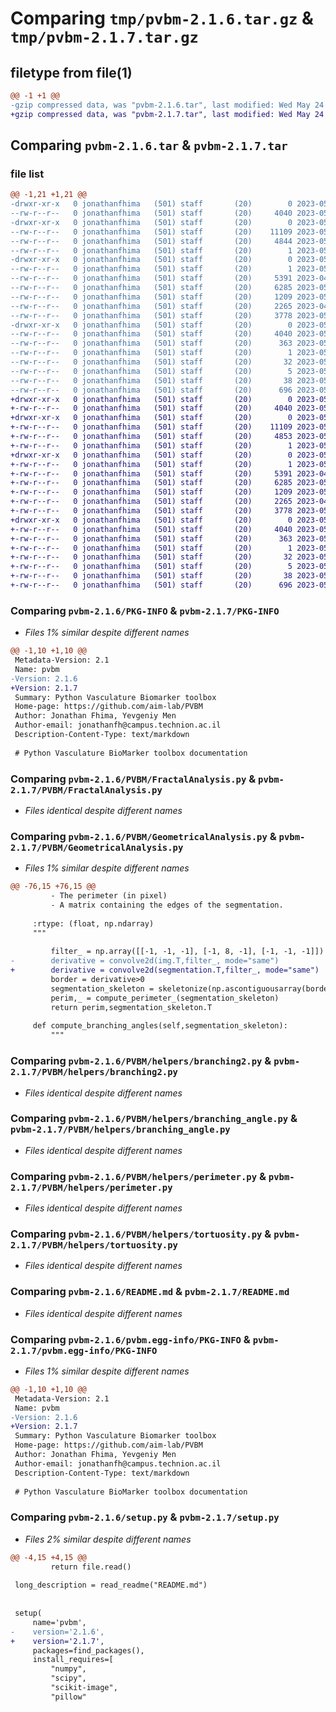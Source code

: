 # Comparing `tmp/pvbm-2.1.6.tar.gz` & `tmp/pvbm-2.1.7.tar.gz`

## filetype from file(1)

```diff
@@ -1 +1 @@
-gzip compressed data, was "pvbm-2.1.6.tar", last modified: Wed May 24 15:32:41 2023, max compression
+gzip compressed data, was "pvbm-2.1.7.tar", last modified: Wed May 24 15:39:55 2023, max compression
```

## Comparing `pvbm-2.1.6.tar` & `pvbm-2.1.7.tar`

### file list

```diff
@@ -1,21 +1,21 @@
-drwxr-xr-x   0 jonathanfhima   (501) staff       (20)        0 2023-05-24 15:32:41.024038 pvbm-2.1.6/
--rw-r--r--   0 jonathanfhima   (501) staff       (20)     4040 2023-05-24 15:32:41.023920 pvbm-2.1.6/PKG-INFO
-drwxr-xr-x   0 jonathanfhima   (501) staff       (20)        0 2023-05-24 15:32:41.021901 pvbm-2.1.6/PVBM/
--rw-r--r--   0 jonathanfhima   (501) staff       (20)    11109 2023-05-17 16:00:48.000000 pvbm-2.1.6/PVBM/FractalAnalysis.py
--rw-r--r--   0 jonathanfhima   (501) staff       (20)     4844 2023-05-24 15:31:59.000000 pvbm-2.1.6/PVBM/GeometricalAnalysis.py
--rw-r--r--   0 jonathanfhima   (501) staff       (20)        1 2023-05-04 16:40:03.000000 pvbm-2.1.6/PVBM/__init__.py
-drwxr-xr-x   0 jonathanfhima   (501) staff       (20)        0 2023-05-24 15:32:41.023015 pvbm-2.1.6/PVBM/helpers/
--rw-r--r--   0 jonathanfhima   (501) staff       (20)        1 2023-05-04 16:40:03.000000 pvbm-2.1.6/PVBM/helpers/__init__.py
--rw-r--r--   0 jonathanfhima   (501) staff       (20)     5391 2023-04-15 11:00:40.000000 pvbm-2.1.6/PVBM/helpers/branching2.py
--rw-r--r--   0 jonathanfhima   (501) staff       (20)     6285 2023-05-17 15:55:49.000000 pvbm-2.1.6/PVBM/helpers/branching_angle.py
--rw-r--r--   0 jonathanfhima   (501) staff       (20)     1209 2023-05-24 15:27:09.000000 pvbm-2.1.6/PVBM/helpers/perimeter.py
--rw-r--r--   0 jonathanfhima   (501) staff       (20)     2265 2023-04-13 10:18:09.000000 pvbm-2.1.6/PVBM/helpers/tortuosity.py
--rw-r--r--   0 jonathanfhima   (501) staff       (20)     3778 2023-05-17 15:59:09.000000 pvbm-2.1.6/README.md
-drwxr-xr-x   0 jonathanfhima   (501) staff       (20)        0 2023-05-24 15:32:41.023754 pvbm-2.1.6/pvbm.egg-info/
--rw-r--r--   0 jonathanfhima   (501) staff       (20)     4040 2023-05-24 15:32:40.000000 pvbm-2.1.6/pvbm.egg-info/PKG-INFO
--rw-r--r--   0 jonathanfhima   (501) staff       (20)      363 2023-05-24 15:32:41.000000 pvbm-2.1.6/pvbm.egg-info/SOURCES.txt
--rw-r--r--   0 jonathanfhima   (501) staff       (20)        1 2023-05-24 15:32:40.000000 pvbm-2.1.6/pvbm.egg-info/dependency_links.txt
--rw-r--r--   0 jonathanfhima   (501) staff       (20)       32 2023-05-24 15:32:40.000000 pvbm-2.1.6/pvbm.egg-info/requires.txt
--rw-r--r--   0 jonathanfhima   (501) staff       (20)        5 2023-05-24 15:32:40.000000 pvbm-2.1.6/pvbm.egg-info/top_level.txt
--rw-r--r--   0 jonathanfhima   (501) staff       (20)       38 2023-05-24 15:32:41.024072 pvbm-2.1.6/setup.cfg
--rw-r--r--   0 jonathanfhima   (501) staff       (20)      696 2023-05-24 15:32:27.000000 pvbm-2.1.6/setup.py
+drwxr-xr-x   0 jonathanfhima   (501) staff       (20)        0 2023-05-24 15:39:55.860971 pvbm-2.1.7/
+-rw-r--r--   0 jonathanfhima   (501) staff       (20)     4040 2023-05-24 15:39:55.860853 pvbm-2.1.7/PKG-INFO
+drwxr-xr-x   0 jonathanfhima   (501) staff       (20)        0 2023-05-24 15:39:55.858714 pvbm-2.1.7/PVBM/
+-rw-r--r--   0 jonathanfhima   (501) staff       (20)    11109 2023-05-17 16:00:48.000000 pvbm-2.1.7/PVBM/FractalAnalysis.py
+-rw-r--r--   0 jonathanfhima   (501) staff       (20)     4853 2023-05-24 15:39:34.000000 pvbm-2.1.7/PVBM/GeometricalAnalysis.py
+-rw-r--r--   0 jonathanfhima   (501) staff       (20)        1 2023-05-04 16:40:03.000000 pvbm-2.1.7/PVBM/__init__.py
+drwxr-xr-x   0 jonathanfhima   (501) staff       (20)        0 2023-05-24 15:39:55.859851 pvbm-2.1.7/PVBM/helpers/
+-rw-r--r--   0 jonathanfhima   (501) staff       (20)        1 2023-05-04 16:40:03.000000 pvbm-2.1.7/PVBM/helpers/__init__.py
+-rw-r--r--   0 jonathanfhima   (501) staff       (20)     5391 2023-04-15 11:00:40.000000 pvbm-2.1.7/PVBM/helpers/branching2.py
+-rw-r--r--   0 jonathanfhima   (501) staff       (20)     6285 2023-05-17 15:55:49.000000 pvbm-2.1.7/PVBM/helpers/branching_angle.py
+-rw-r--r--   0 jonathanfhima   (501) staff       (20)     1209 2023-05-24 15:27:09.000000 pvbm-2.1.7/PVBM/helpers/perimeter.py
+-rw-r--r--   0 jonathanfhima   (501) staff       (20)     2265 2023-04-13 10:18:09.000000 pvbm-2.1.7/PVBM/helpers/tortuosity.py
+-rw-r--r--   0 jonathanfhima   (501) staff       (20)     3778 2023-05-17 15:59:09.000000 pvbm-2.1.7/README.md
+drwxr-xr-x   0 jonathanfhima   (501) staff       (20)        0 2023-05-24 15:39:55.860667 pvbm-2.1.7/pvbm.egg-info/
+-rw-r--r--   0 jonathanfhima   (501) staff       (20)     4040 2023-05-24 15:39:55.000000 pvbm-2.1.7/pvbm.egg-info/PKG-INFO
+-rw-r--r--   0 jonathanfhima   (501) staff       (20)      363 2023-05-24 15:39:55.000000 pvbm-2.1.7/pvbm.egg-info/SOURCES.txt
+-rw-r--r--   0 jonathanfhima   (501) staff       (20)        1 2023-05-24 15:39:55.000000 pvbm-2.1.7/pvbm.egg-info/dependency_links.txt
+-rw-r--r--   0 jonathanfhima   (501) staff       (20)       32 2023-05-24 15:39:55.000000 pvbm-2.1.7/pvbm.egg-info/requires.txt
+-rw-r--r--   0 jonathanfhima   (501) staff       (20)        5 2023-05-24 15:39:55.000000 pvbm-2.1.7/pvbm.egg-info/top_level.txt
+-rw-r--r--   0 jonathanfhima   (501) staff       (20)       38 2023-05-24 15:39:55.861009 pvbm-2.1.7/setup.cfg
+-rw-r--r--   0 jonathanfhima   (501) staff       (20)      696 2023-05-24 15:39:53.000000 pvbm-2.1.7/setup.py
```

### Comparing `pvbm-2.1.6/PKG-INFO` & `pvbm-2.1.7/PKG-INFO`

 * *Files 1% similar despite different names*

```diff
@@ -1,10 +1,10 @@
 Metadata-Version: 2.1
 Name: pvbm
-Version: 2.1.6
+Version: 2.1.7
 Summary: Python Vasculature Biomarker toolbox
 Home-page: https://github.com/aim-lab/PVBM
 Author: Jonathan Fhima, Yevgeniy Men
 Author-email: jonathanfh@campus.technion.ac.il
 Description-Content-Type: text/markdown
 
 # Python Vasculature BioMarker toolbox documentation
```

### Comparing `pvbm-2.1.6/PVBM/FractalAnalysis.py` & `pvbm-2.1.7/PVBM/FractalAnalysis.py`

 * *Files identical despite different names*

### Comparing `pvbm-2.1.6/PVBM/GeometricalAnalysis.py` & `pvbm-2.1.7/PVBM/GeometricalAnalysis.py`

 * *Files 1% similar despite different names*

```diff
@@ -76,15 +76,15 @@
         - The perimeter (in pixel)
         - A matrix containing the edges of the segmentation.
     
     :rtype: (float, np.ndarray)
     """
     
         filter_ = np.array([[-1, -1, -1], [-1, 8, -1], [-1, -1, -1]])
-        derivative = convolve2d(img.T,filter_, mode="same")
+        derivative = convolve2d(segmentation.T,filter_, mode="same")
         border = derivative>0
         segmentation_skeleton = skeletonize(np.ascontiguousarray(border.T)).T
         perim,_ = compute_perimeter_(segmentation_skeleton)
         return perim,segmentation_skeleton.T
     
     def compute_branching_angles(self,segmentation_skeleton):
         """
```

### Comparing `pvbm-2.1.6/PVBM/helpers/branching2.py` & `pvbm-2.1.7/PVBM/helpers/branching2.py`

 * *Files identical despite different names*

### Comparing `pvbm-2.1.6/PVBM/helpers/branching_angle.py` & `pvbm-2.1.7/PVBM/helpers/branching_angle.py`

 * *Files identical despite different names*

### Comparing `pvbm-2.1.6/PVBM/helpers/perimeter.py` & `pvbm-2.1.7/PVBM/helpers/perimeter.py`

 * *Files identical despite different names*

### Comparing `pvbm-2.1.6/PVBM/helpers/tortuosity.py` & `pvbm-2.1.7/PVBM/helpers/tortuosity.py`

 * *Files identical despite different names*

### Comparing `pvbm-2.1.6/README.md` & `pvbm-2.1.7/README.md`

 * *Files identical despite different names*

### Comparing `pvbm-2.1.6/pvbm.egg-info/PKG-INFO` & `pvbm-2.1.7/pvbm.egg-info/PKG-INFO`

 * *Files 1% similar despite different names*

```diff
@@ -1,10 +1,10 @@
 Metadata-Version: 2.1
 Name: pvbm
-Version: 2.1.6
+Version: 2.1.7
 Summary: Python Vasculature Biomarker toolbox
 Home-page: https://github.com/aim-lab/PVBM
 Author: Jonathan Fhima, Yevgeniy Men
 Author-email: jonathanfh@campus.technion.ac.il
 Description-Content-Type: text/markdown
 
 # Python Vasculature BioMarker toolbox documentation
```

### Comparing `pvbm-2.1.6/setup.py` & `pvbm-2.1.7/setup.py`

 * *Files 2% similar despite different names*

```diff
@@ -4,15 +4,15 @@
         return file.read()
 
 long_description = read_readme("README.md")
 
 
 setup(
     name='pvbm',
-    version='2.1.6',
+    version='2.1.7',
     packages=find_packages(),
     install_requires=[
         "numpy",
         "scipy",
         "scikit-image",
         "pillow"
```

